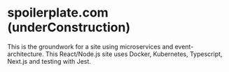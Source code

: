 # spoilerplate.com (underConstruction)
This is the groundwork for a site using microservices and event-architecture. This React/Node.js site uses Docker, Kubernetes, Typescript, Next.js and testing with Jest. 